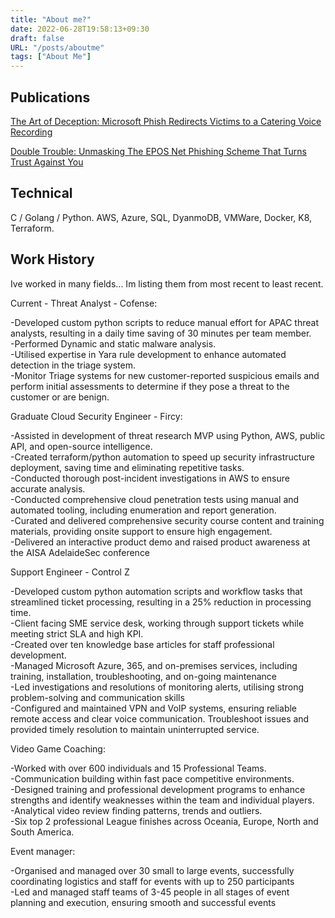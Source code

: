 ```yaml
---
title: "About me?"
date: 2022-06-28T19:58:13+09:30
draft: false
URL: "/posts/aboutme"
tags: ["About Me"]
---
```



## Publications 
[The Art of Deception: Microsoft Phish Redirects Victims to a Catering Voice Recording](https://cofense.com/blog/the-art-of-deception-microsoft-phish-redirects-victims-to-a-catering-voice-recording/) 

[Double Trouble: Unmasking The EPOS Net Phishing Scheme That Turns Trust Against You](https://cofense.com/blog/double-trouble-unmasking-the-epos-net-phishing-scheme-that-turns-trust-against-you/)


## Technical
C / Golang / Python.
AWS, Azure, SQL, DyanmoDB, VMWare, Docker, K8, Terraform.

## Work History   
Ive worked in many fields... Im listing them from most recent to least recent. 

Current - Threat Analyst - Cofense:

-Developed custom python scripts to reduce manual effort for APAC threat analysts, resulting in a daily time saving of 30 minutes per team member.  
-Performed Dynamic and static malware analysis.   
-Utilised expertise in Yara rule development to enhance automated detection in the triage system.   
-Monitor Triage systems for new customer-reported suspicious emails and perform initial assessments to determine if they pose a threat to the customer or are benign.   



Graduate Cloud Security Engineer - Fircy:

-Assisted in development of threat research MVP using Python, AWS, public API, and open-source intelligence.   
-Created terraform/python automation to speed up security infrastructure deployment, saving time and eliminating repetitive tasks.   
-Conducted thorough post-incident investigations in AWS to ensure accurate analysis.   
-Conducted comprehensive cloud penetration tests using manual and automated tooling, including enumeration and report generation.   
-Curated and delivered comprehensive security course content and training materials, providing onsite support to ensure high engagement.   
-Delivered an interactive product demo and raised product awareness at the AISA AdelaideSec conference   

Support Engineer - Control Z

-Developed custom python automation scripts and workflow tasks that streamlined ticket processing, resulting in a 25% reduction in processing time.   
-Client facing SME service desk, working through support tickets while meeting strict SLA and high KPI.   
-Created over ten knowledge base articles for staff professional development.   
-Managed Microsoft Azure, 365, and on-premises services, including training, installation, troubleshooting, and on-going maintenance    
-Led investigations and resolutions of monitoring alerts, utilising strong problem-solving and communication skills    
-Configured and maintained VPN and VoIP systems, ensuring reliable remote access and clear voice communication. Troubleshoot issues and provided timely resolution to maintain uninterrupted service.    


Video Game Coaching:

-Worked with over 600 individuals and 15 Professional Teams.   
-Communication building within fast pace competitive environments.    
-Designed training and professional development programs to enhance strengths and identify weaknesses within the team and individual players.    
-Analytical video review finding patterns, trends and outliers.    
-Six top 2 professional League finishes across Oceania, Europe, North and South America.     


Event manager:

-Organised and managed over 30 small to large events, successfully coordinating logistics and staff for events with up to 250 participants    
-Led and managed staff teams of 3-45 people in all stages of event planning and execution, ensuring smooth and successful events    






